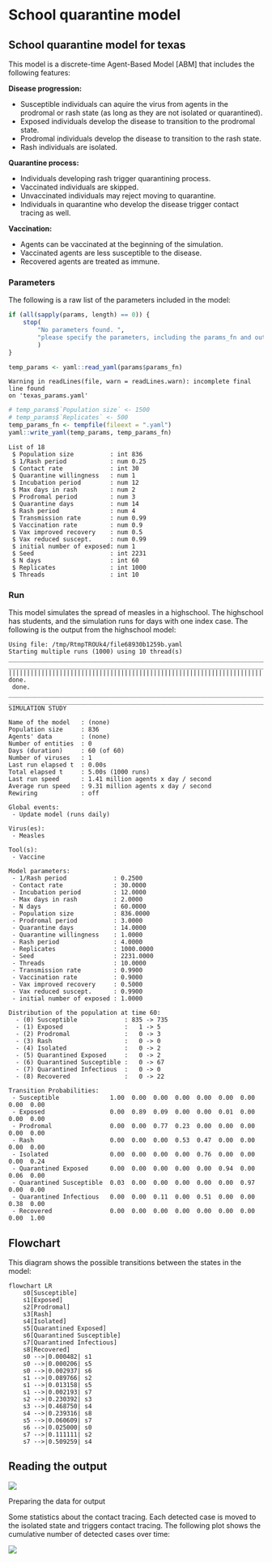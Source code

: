 # School quarantine model


## School quarantine model for texas

This model is a discrete-time Agent-Based Model \[ABM\] that includes
the following features:

**Disease progression:**

- Susceptible individuals can aquire the virus from agents in the
  prodromal or rash state (as long as they are not isolated or
  quarantined).
- Exposed individuals develop the disease to transition to the prodromal
  state.
- Prodromal individuals develop the disease to transition to the rash
  state.
- Rash individuals are isolated.

**Quarantine process:**

- Individuals developing rash trigger quarantining process.
- Vaccinated individuals are skipped.
- Unvaccinated individuals may reject moving to quarantine.
- Individuals in quarantine who develop the disease trigger contact
  tracing as well.

**Vaccination:**

- Agents can be vaccinated at the beginning of the simulation.
- Vaccinated agents are less susceptible to the disease.
- Recovered agents are treated as immune.

### Parameters

The following is a raw list of the parameters included in the model:

``` r
if (all(sapply(params, length) == 0)) {
    stop(
        "No parameters found. ",
        "please specify the parameters, including the params_fn and out_dir"
        )
}

temp_params <- yaml::read_yaml(params$params_fn)
```

    Warning in readLines(file, warn = readLines.warn): incomplete final line found
    on 'texas_params.yaml'

``` r
# temp_params$`Population size` <- 1500
# temp_params$`Replicates` <- 500
temp_params_fn <- tempfile(fileext = ".yaml")
yaml::write_yaml(temp_params, temp_params_fn)
```

    List of 18
     $ Population size          : int 836
     $ 1/Rash period            : num 0.25
     $ Contact rate             : int 30
     $ Quarantine willingness   : num 1
     $ Incubation period        : num 12
     $ Max days in rash         : num 2
     $ Prodromal period         : num 3
     $ Quarantine days          : num 14
     $ Rash period              : num 4
     $ Transmission rate        : num 0.99
     $ Vaccination rate         : num 0.9
     $ Vax improved recovery    : num 0.5
     $ Vax reduced suscept.     : num 0.99
     $ initial number of exposed: num 1
     $ Seed                     : int 2231
     $ N days                   : int 60
     $ Replicates               : int 1000
     $ Threads                  : int 10

### Run

This model simulates the spread of measles in a highschool. The
highschool has students, and the simulation runs for days with one index
case. The following is the output from the highschool model:

    Using file: /tmp/RtmpTROUk4/file68930b1259b.yaml
    Starting multiple runs (1000) using 10 thread(s)
    _________________________________________________________________________
    _________________________________________________________________________
    ||||||||||||||||||||||||||||||||||||||||||||||||||||||||||||||||||||||||| done.
     done.
    ________________________________________________________________________________
    ________________________________________________________________________________
    SIMULATION STUDY

    Name of the model   : (none)
    Population size     : 836
    Agents' data        : (none)
    Number of entities  : 0
    Days (duration)     : 60 (of 60)
    Number of viruses   : 1
    Last run elapsed t  : 0.00s
    Total elapsed t     : 5.00s (1000 runs)
    Last run speed      : 1.41 million agents x day / second
    Average run speed   : 9.31 million agents x day / second
    Rewiring            : off

    Global events:
     - Update model (runs daily)

    Virus(es):
     - Measles

    Tool(s):
     - Vaccine

    Model parameters:
     - 1/Rash period             : 0.2500
     - Contact rate              : 30.0000
     - Incubation period         : 12.0000
     - Max days in rash          : 2.0000
     - N days                    : 60.0000
     - Population size           : 836.0000
     - Prodromal period          : 3.0000
     - Quarantine days           : 14.0000
     - Quarantine willingness    : 1.0000
     - Rash period               : 4.0000
     - Replicates                : 1000.0000
     - Seed                      : 2231.0000
     - Threads                   : 10.0000
     - Transmission rate         : 0.9900
     - Vaccination rate          : 0.9000
     - Vax improved recovery     : 0.5000
     - Vax reduced suscept.      : 0.9900
     - initial number of exposed : 1.0000

    Distribution of the population at time 60:
      - (0) Susceptible             : 835 -> 735
      - (1) Exposed                 :   1 -> 5
      - (2) Prodromal               :   0 -> 3
      - (3) Rash                    :   0 -> 0
      - (4) Isolated                :   0 -> 2
      - (5) Quarantined Exposed     :   0 -> 2
      - (6) Quarantined Susceptible :   0 -> 67
      - (7) Quarantined Infectious  :   0 -> 0
      - (8) Recovered               :   0 -> 22

    Transition Probabilities:
     - Susceptible              1.00  0.00  0.00  0.00  0.00  0.00  0.00  0.00  0.00
     - Exposed                  0.00  0.89  0.09  0.00  0.00  0.01  0.00  0.00  0.00
     - Prodromal                0.00  0.00  0.77  0.23  0.00  0.00  0.00  0.00  0.00
     - Rash                     0.00  0.00  0.00  0.53  0.47  0.00  0.00  0.00  0.00
     - Isolated                 0.00  0.00  0.00  0.00  0.76  0.00  0.00  0.00  0.24
     - Quarantined Exposed      0.00  0.00  0.00  0.00  0.00  0.94  0.00  0.06  0.00
     - Quarantined Susceptible  0.03  0.00  0.00  0.00  0.00  0.00  0.97  0.00  0.00
     - Quarantined Infectious   0.00  0.00  0.11  0.00  0.51  0.00  0.00  0.38  0.00
     - Recovered                0.00  0.00  0.00  0.00  0.00  0.00  0.00  0.00  1.00

## Flowchart

This diagram shows the possible transitions between the states in the
model:

``` mermaid
flowchart LR
    s0[Susceptible]
    s1[Exposed]
    s2[Prodromal]
    s3[Rash]
    s4[Isolated]
    s5[Quarantined Exposed]
    s6[Quarantined Susceptible]
    s7[Quarantined Infectious]
    s8[Recovered]
    s0 -->|0.000482| s1
    s0 -->|0.000206| s5
    s0 -->|0.002937| s6
    s1 -->|0.089766| s2
    s1 -->|0.013158| s5
    s1 -->|0.002193| s7
    s2 -->|0.230392| s3
    s3 -->|0.468750| s4
    s4 -->|0.239316| s8
    s5 -->|0.060609| s7
    s6 -->|0.025000| s0
    s7 -->|0.111111| s2
    s7 -->|0.509259| s4

```

## Reading the output

![](texas_files/figure-commonmark/print-histogram-1.png)

Preparing the data for output

Some statistics about the contact tracing. Each detected case is moved
to the isolated state and triggers contact tracing. The following plot
shows the cumulative number of detected cases over time:

![](texas_files/figure-commonmark/contact-tracing-1.png)
